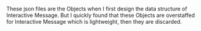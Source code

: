 These json files are the Objects when I first design the data structure of Interactive Message.
But I quickly found that these Objects are overstaffed for Interactive Message which is lightweight, then they are discarded. 